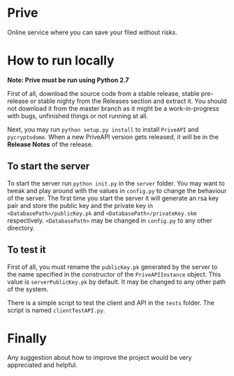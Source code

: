 # Prive
Online service where you can save your filed without risks.

# How to run locally

**Note: Prive must be run using Python 2.7**

First of all, download the source code from a stable release, stable pre-release or stable nighty from the Releases section and extract it. You should not download it from the master branch as it might be a work-in-progress with bugs, unfinished things or not running at all.

Next, you may run `python setup.py install` to install `PriveAPI` and `pycryptodome`. When a new PriveAPI version gets released, it will be in the **Release Notes** of the release.

## To start the server

To start the server run `python init.py` in the `server` folder. You may want to tweak and play around with the values in `config.py` to change the behaviour of the server. The first time you start the server it will generate an rsa key pair and store the public key and the private key in `<DatabasePath>/publicKey.pk` and `<DatabasePath>/privateKey.skm` respectively. `<DatabasePath>` may be changed in `config.py` to any other directory.

## To test it

First of all, you must rename the `publicKey.pk` generated by the server to the name specified in the constructor of the `PriveAPIInstance` object. This value is `serverPublicKey.pk` by default. It may be changed to any other path of the system.

There is a simple script to test the client and API in the `tests` folder. The script is named `clientTestAPI.py`.

# Finally
Any suggestion about how to improve the project would be very appreciated and helpful.
